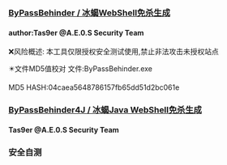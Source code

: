 ### [ByPassBehinder / 冰蝎WebShell免杀生成](https://github.com/Tas9er/ByPassBehinder)

#### author:Tas9er @A.E.0.S Security Team

❌风险概述:
本工具仅限授权安全测试使用,禁止非法攻击未授权站点

✴️文件MD5值校对
文件:ByPassBehinder.exe

MD5 HASH:04caea5648786157fb65dd51d2bc061e

### [ByPassBehinder4J / 冰蝎Java WebShell免杀生成](https://github.com/Tas9er/ByPassBehinder4J)

#### Tas9er @A.E.0.S Security Team




### 安全自测
